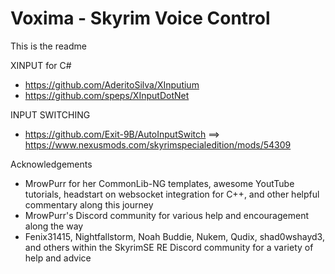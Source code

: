 # Voxima - Skyrim Voice Control

This is the readme


XINPUT for C#
* https://github.com/AderitoSilva/XInputium
* https://github.com/speps/XInputDotNet

INPUT SWITCHING
* https://github.com/Exit-9B/AutoInputSwitch ==> https://www.nexusmods.com/skyrimspecialedition/mods/54309


Acknowledgements
 * MrowPurr for her CommonLib-NG templates, awesome YoutTube tutorials, headstart on websocket integration for C++, and other helpful commentary along this journey
 * MrowPurr's Discord community for various help and encouragement along the way
 * Fenix31415, Nightfallstorm, Noah Buddie, Nukem, Qudix, shad0wshayd3, and others within the SkyrimSE RE Discord community for a variety of help and advice
